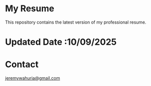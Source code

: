 # My Resume 

This repository contains the latest version of my professional resume.

# Updated Date :10/09/2025

# Contact 
[jeremywahuria@gmail.com](mailto:jeremywahuria@gmail.com)

